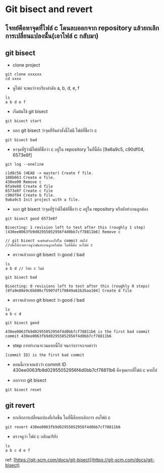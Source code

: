 # Git bisect and revert

## โจทย์คือหาจุดที่ไฟล์ c โดนลบออกจาก repository แล้วยกเลิกการเปลี่ยนแปลงนั้น(เอาไฟล์ c กลับมา)

## git bisect

* clone project

```
git clone xxxxxx
cd xxxx
```

* ดูไฟล์ จะพบว่าจะเรียงลำดับ a, b, d, e, f

```
ls
a b d e f
```

* เริ่มต้นใช้ git bisect

```
git bisect start
```

* บอก git bisect ว่าจุดที่รันคำสั่งนี้ไม่มี ไฟล์ที่ชื่อว่า c

```
git bisect bad
```

* หาจุดที่รู้ว่ามีไฟล์ที่ชื่อว่า c อยู่ใน repository ในที่นี้คือ [9a6a9c5, c90df04, 6573e8f]

```
git log --oneline
```

```
c1d8c56 (HEAD -> master) Create f file.
108b663 Create e file.
430ee00 Remove c
0fa9e88 Create d file
6573e8f Create c file
c90df04 Create b file.
9a6a9c5 Init project with a file.
```

* บอก git bisect ว่าจุดที่รู้ว่ามีไฟล์ที่ชื่อว่า c อยู่ใน repository หรือยังทำงานถูกต้อง

```
git bisect good 6573e8f
```

```
Bisecting: 1 revision left to test after this (roughly 1 step)
[430ee0063fb9d02955052956f4d0bb7cf78811b6] Remove c

// git bisect จะขยับตัวเองไปใน commit ถัดไป 
//เพื่อให้เราตรวจดูว่ามันทำงานถูกหรือผิด ในที่นี้คือ หาไฟล์ c
```

* ตรวจแล้วบอก git bisect ว่า good / bad

```
ls
a b d // ไฟล์ c ไม่มี

git bisect bad
```

```
Bisecting: 0 revisions left to test after this (roughly 0 steps)
[0fa9e88e9c6b686cf5907df1f0849a61b2baa104] Create d file
```

* ตรวจแล้วบอก git bisect ว่า good / bad
```
ls
a b c d

git bisect good
```

```
430ee0063fb9d02955052956f4d0bb7cf78811b6 is the first bad commit
commit 430ee0063fb9d02955052956f4d0bb7cf78811b6
```

* step การทำงานจะวนแบบนี้ไป จนกว่าเราจะเจอคำว่า

```
[commit ID] is the first bad commit
```

* ตอนนี้เราเจอแล้วว่า commit ID 430ee0063fb9d02955052956f4d0bb7cf78811b6 คือจุดแรกที่ไฟล์ c หายไป

* ออกจาก git bisect

```
git bisect reset
```

## git revert

* ยกเลิกการเปลี่ยนแปลงที่เกิดขึ้น ในที่นี้คือยกเลิกการ ลบไฟล์ c

```
git revert 430ee0063fb9d02955052956f4d0bb7cf78811b6
```

* ตรวจดูว่า ไฟล์ c กลับมารึยัง

```
ls
a b c d e f
```

ref: [https://git-scm.com/docs/git-bisect](https://git-scm.com/docs/git-bisect)